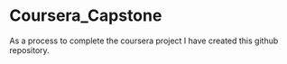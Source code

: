 # Coursera_Capstone
As a process to complete the coursera project I have created this github repository.
